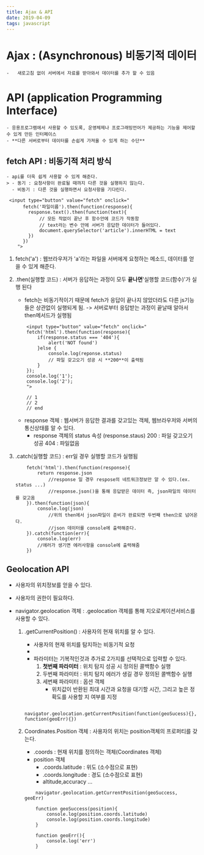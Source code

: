 ```yaml
---
title: Ajax & API
date: 2019-04-09 
tags: javascript
---
```




# **Ajax** : (Asynchronous) 비동기적 데이터 
    -   새로고침 없이 서버에서 자료를 받아와서 데이터를 추가 할 수 있음
# **API** (application Programming Interface) 
    - 응용프로그램에서 사용할 수 있도록, 운영체제나 프로그래밍언어가 제공하는 기능을 제어할 수 있게 만든 인터페이스
    - **다른 서버로부터 데이터를 손쉽게 가져올 수 있게 하는 수단**

## fetch API : 비동기적 처리 방식
    - api를 더욱 쉽게 사용할 수 있게 해준다.
    > - 동기 : 요청사항이 완료될 때까지 다른 것을 실행하지 않는다.
      - 비동기 : 다른 것을 실행하면서 요청사항을 기다린다.
```text
 <input type="button" value="fetch" onclick="
      fetch('파일이름').then(function(response){
        response.text().then(function(text){ 
            // 모든 작없이 끝난 후 함수안에 코드가 작동함
            // text라는 변수 안에 서버가 응답한 데이터가 들어있다.
            document.querySelector('article').innerHTML = text
        })
      })
    ">
``` 
1. fetch('a') : 웹브라우저가 'a'라는 파일을  서버에게 요청하는 메소드, 데이터를 얻을 수 있게 해준다.
2. .then(실행할 코드) : 서버가 응답하는 과정이 모두 **끝나면**'실행할 코드(함수)'가 실행 된다 
    - fetch는 비동기적이기 때문에 fetch가 응답이 끝나지 않았더라도 다른 js기능들은 상관없이 실행되게 됨. -> 서버로부터 응답받는 과정이 끝날때 알아서 then메서드가 실행됨 

    ```text
        <input type="button" value="fetch" onclick="
        fetch('html').then(function(response){
            if(response.status === '404'){
                alert('NOT found')
            }else {
                console.log(reponse.status)
                // 파일 갖고오기 성공 시 **200**이 출력됨 
            }
        });
        console.log('1');
        console.log('2');
        ">

        // 1
        // 2
        // end
    ```

    - response 객체 : 웹서버가 응답한 결과를 갖고있는 객체,
                    웹브라우저와 서버의 통신상태를 알 수 있다.
        - response 객체의 status 속성 (response.staus)
            200 : 파일 갖고오기 성공
            404 : 파일없음
            
3. .catch(실행할 코드) : err일 경우 실행할 코드가 실행됨 
    ```text
        fetch('html').then(function(response){
            return response.json
                //response 일 경우 respose의 네트워크정보만 알 수 있다.(ex. status ...)
                //response.json()을 통해 응답받은 데이터 즉, json파일의 데이터를 갖고옴 
        }).then(function(json){
            console.log(json)
                //위의 then에서 json파일이 준비가 완료되면 두번째 then으로 넘어온다.
                //json 데이터를 console에 출력해준다.
        }).catch(function(err){
            console.log(err)
            //에러가 생기면 에러사항을 console에 출력해줌
        })
    ```


## Geolocation API 
- 사용자의 위치정보를 얻을 수 있다.
- 사용자의 권한이 필요하다.

- navigator.geolocation 객체 : 
    .geolocation 객체를 통해 지오로케이션서비스를 사용할 수 있다.
    1. .getCurrentPosition() : 사용자의 현재 위치를 알 수 있다.
        - 사용자의 현재 위치를 탐지하는 비동기적 요청
        - 
        - 파라미터는 기복적인것과 추가로  2가지를 선택적으로 입력할 수 있다.
            1. **첫번째 파라미터** : 위치 탐지 성공 시 정의된 콜백함수 실행
            2. 두번째 파라미터 : 위치 탐지 에러가 생길 경우 정의된 콜백함수 실행
            3. 세번째 파라미터 : 옵션 객체
                - 위치값이 반환된 최대 시간과 요청을 대기할 시간, 그리고 높은 정확도를 사용할 지 여부를 지정
        ```text
            navigator.geolocation.getCurrentPosition(function(geoSucess){}, function(geoErr){})
        ```

    2.  Coordinates.Position 객체 : 사용자의 위치는 position객체의 프로퍼티를 갖는다.
        - .coords : 현재 위치를 정의하는 객체(Coordinates 객체)
        - position 객체
            - .coords.latitude : 위도 (소수점으로 표현) 
            - .coords.longitude : 경도 (소수점으로 표현) 
            - altitude,accuracy ...

        ```text
            navigator.geolocation.getCurrentPosition(geoSuccess, geoErr)

            function geoSuccess(position){
                console.log(position.coords.latitude)
                console.log(position.coords.longitude)
            }

            function geoErr(){
                console.log('err')
            }
        ```
